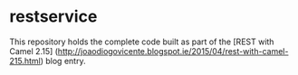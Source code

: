 # restservice

This repository holds the complete code built as part of the [REST with Camel 2.15] (http://joaodiogovicente.blogspot.ie/2015/04/rest-with-camel-215.html) blog entry.
